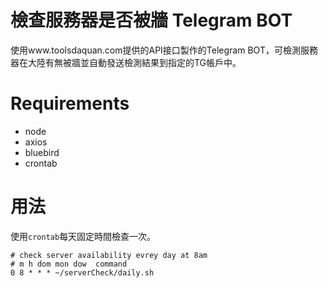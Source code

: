 # 檢查服務器是否被牆 Telegram BOT
使用www.toolsdaquan.com提供的API接口製作的Telegram BOT，可檢測服務器在大陸有無被牆並自動發送檢測結果到指定的TG帳戶中。

# Requirements
+ node
+ axios
+ bluebird
+ crontab

# 用法
使用`crontab`每天固定時間檢查一次。
```
# check server availability evrey day at 8am
# m h dom mon dow  command
0 8 * * * ~/serverCheck/daily.sh
```
